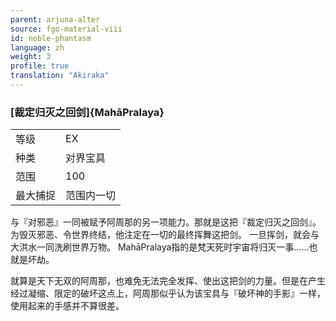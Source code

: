 ```yaml
---
parent: arjuna-alter
source: fgo-material-viii
id: noble-phantasm
language: zh
weight: 3
profile: true
translation: "Akiraka"
---
```


### [裁定归灭之回剑]{MahāPralaya}

<table>
  <tr><td>等级</td><td>EX</td></tr>
  <tr><td>种类</td><td>对界宝具</td></tr>
  <tr><td>范围</td><td>100</td></tr>
  <tr><td>最大捕捉</td><td>范围内一切</td></tr>
</table>

与『对邪恶』一同被赋予阿周那的另一项能力。那就是这把『裁定归灭之回剑』。
为毁灭邪恶、令世界终结，他注定在一切的最终挥舞这把剑。
一旦挥剑，就会与大洪水一同洗刷世界万物。
MahāPralaya指的是梵天死时宇宙将归灭一事……也就是坏劫。

就算是天下无双的阿周那，也难免无法完全发挥、使出这把剑的力量。但是在产生经过凝缩、限定的破坏这点上，阿周那似乎认为该宝具与『破坏神的手影』一样，使用起来的手感并不算很差。
